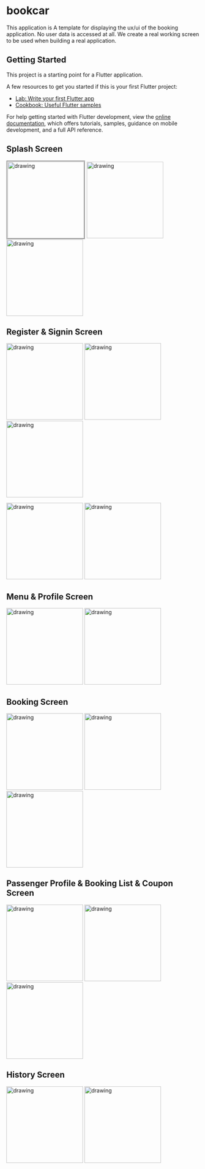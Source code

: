 # bookcar

This application is A template for displaying the ux/ui of the booking application. No user data is accessed at all.
We create a real working screen to be used when building a real application.

## Getting Started

This project is a starting point for a Flutter application.

A few resources to get you started if this is your first Flutter project:

- [Lab: Write your first Flutter app](https://docs.flutter.dev/get-started/codelab)
- [Cookbook: Useful Flutter samples](https://docs.flutter.dev/cookbook)

For help getting started with Flutter development, view the
[online documentation](https://docs.flutter.dev/), which offers tutorials,
samples, guidance on mobile development, and a full API reference.



## Splash Screen

<p float="left">
<img src="https://github.com/noteyn51/FlutterCarbook/blob/main/screenshot/s1.png" alt="drawing" width="200" style="border-style:groove"/>
<img src="https://github.com/noteyn51/FlutterCarbook/blob/main/screenshot/s2.png" alt="drawing" width="200"/>
<img src="https://github.com/noteyn51/FlutterCarbook/blob/main/screenshot/s3.png" alt="drawing" width="200"/>
</p>

## Register & Signin Screen

<p float="left">
<img src="https://github.com/noteyn51/FlutterCarbook/blob/main/screenshot/s4.png" alt="drawing" width="200"/>
<img src="https://github.com/noteyn51/FlutterCarbook/blob/main/screenshot/s5.png" alt="drawing" width="200"/>
<img src="https://github.com/noteyn51/FlutterCarbook/blob/main/screenshot/s6.png" alt="drawing" width="200"/>
</p>

<p float="left">
<img src="https://github.com/noteyn51/FlutterCarbook/blob/main/screenshot/s7.png" alt="drawing" width="200"/>
<img src="https://github.com/noteyn51/FlutterCarbook/blob/main/screenshot/s8.png" alt="drawing" width="200"/>
</p>

## Menu & Profile Screen

<p float="left">
<img src="https://github.com/noteyn51/FlutterCarbook/blob/main/screenshot/s9.png" alt="drawing" width="200"/>
<img src="https://github.com/noteyn51/FlutterCarbook/blob/main/screenshot/s18.png" alt="drawing" width="200"/>
</p>


## Booking Screen

<p float="left">
<img src="https://github.com/noteyn51/FlutterCarbook/blob/main/screenshot/s10.png" alt="drawing" width="200"/>
<img src="https://github.com/noteyn51/FlutterCarbook/blob/main/screenshot/s11.png" alt="drawing" width="200"/>
<img src="https://github.com/noteyn51/FlutterCarbook/blob/main/screenshot/s12.png" alt="drawing" width="200"/>

</p>

## Passenger Profile & Booking List & Coupon  Screen

<p float="left">
<img src="https://github.com/noteyn51/FlutterCarbook/blob/main/screenshot/s13.png" alt="drawing" width="200"/>
<img src="https://github.com/noteyn51/FlutterCarbook/blob/main/screenshot/s14.png" alt="drawing" width="200"/>
<img src="https://github.com/noteyn51/FlutterCarbook/blob/main/screenshot/s15.png" alt="drawing" width="200"/>

</p>

## History Screen

<p float="left">
<img src="https://github.com/noteyn51/FlutterCarbook/blob/main/screenshot/s16.png" alt="drawing" width="200"/>
<img src="https://github.com/noteyn51/FlutterCarbook/blob/main/screenshot/s17.png" alt="drawing" width="200"/>
</p>





<!-- <img src="https://github.com/noteyn51/FlutterCarbook/blob/main/screenshot/s9.png" alt="drawing" width="300"/>
<img src="https://github.com/noteyn51/FlutterCarbook/blob/main/screenshot/s10.png" alt="drawing" width="300"/> -->
